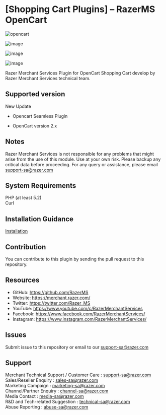 [Shopping Cart Plugins] – RazerMS OpenCart
==============================
![opencart](https://user-images.githubusercontent.com/38641542/74417583-ebadb900-4e81-11ea-94b4-249009025b48.jpg)  

![image](https://user-images.githubusercontent.com/19460508/76842730-aeb85600-6875-11ea-8738-cd64a68541f1.png)  

![image](https://user-images.githubusercontent.com/19460508/76842745-b546cd80-6875-11ea-93ab-673405c5bc21.png)  

![image](https://user-images.githubusercontent.com/19460508/76842757-baa41800-6875-11ea-804f-887d5f8f89da.png)


Razer Merchant Services Plugin for OpenCart Shopping Cart develop by Razer Merchant Services technical team.

Supported version
-----------------
New Update

- Opencart Seamless Plugin

- OpenCart version 2.x

Notes
-----
Razer Merchant Services is not responsible for any problems that might arise from the use of this module. 
Use at your own risk. Please backup any critical data before proceeding. For any query or 
assistance, please email support-sa@razer.com

System Requirements
--------------------
PHP (at least 5.2) <br>
Curl

Installation Guidance
-------------
[Installation](https://github.com/RazerMS/OpenCart2.0_Plugin/wiki/Installation-Guidance)

Contribution
------------
You can contribute to this plugin by sending the pull request to this repository.

## Resources

- GitHub:     https://github.com/RazerMS
- Website:    https://merchant.razer.com/
- Twitter:    https://twitter.com/Razer_MS
- YouTube:    https://www.youtube.com/c/RazerMerchantServices
- Facebook:   https://www.facebook.com/RazerMerchantServices/
- Instagram:  https://www.instagram.com/RazerMerchantServices/

Issues
------------
Submit issue to this repository or email to our support-sa@razer.com

Support
-------
Merchant Technical Support / Customer Care : support-sa@razer.com <br>
Sales/Reseller Enquiry : sales-sa@razer.com <br>
Marketing Campaign : marketing-sa@razer.com <br>
Channel/Partner Enquiry : channel-sa@razer.com <br>
Media Contact : media-sa@razer.com <br>
R&D and Tech-related Suggestion : technical-sa@razer.com <br>
Abuse Reporting : abuse-sa@razer.com
